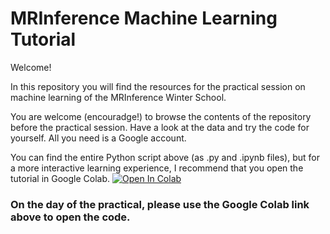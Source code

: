 # MRInference Machine Learning Tutorial

Welcome!

In this repository you will find the resources for the practical session on machine learning of the MRInference Winter School.

You are welcome (encouradge!) to browse the contents of the repository before the practical session. Have a look at the data and try the code for yourself.
All you need is a Google account.

You can find the entire Python script above (as .py and .ipynb files), but for a more interactive learning experience, I recommend that you open the tutorial in Google Colab. [![Open In Colab](https://colab.research.google.com/assets/colab-badge.svg)](https://colab.research.google.com/github/sandramv/MRInference_ML_Tutorial/blob/master/Scripts/MRInference_Machine_Learning_Tutorial.ipynb)

### On the day of the practical, please use the Google Colab link above to open the code.

